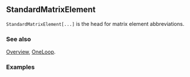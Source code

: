 ## StandardMatrixElement

`StandardMatrixElement[...]` is the head for matrix element abbreviations.

### See also

[Overview](Extra/FeynCalc.md), [OneLoop](OneLoop.md).

### Examples